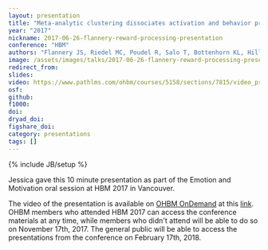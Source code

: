 ```yaml
---
layout: presentation
title: "Meta-analytic clustering dissociates activation and behavior profiles across reward processing data"
year: "2017"
nickname: 2017-06-26-flannery-reward-processing-presentation
conference: "HBM"
authors: "Flannery JS, Riedel MC, Poudel R, Salo T, Bottenhorn KL, Hill LD, Laird AR, Sutherland MT"
image: /assets/images/talks/2017-06-26-flannery-reward-processing-presentation.png
redirect_from:
slides:
video: https://www.pathlms.com/ohbm/courses/5158/sections/7815/video_presentations/78438
osf:
github:
f1000:
doi:
dryad_doi:
figshare_doi:
category: presentations
tags: []
---
```

{% include JB/setup %}

Jessica gave this 10 minute presentation as part of the Emotion and Motivation oral session at HBM 2017 in Vancouver.

The video of the presentation is available on [OHBM OnDemand](https://www.pathlms.com/ohbm) at this [link](https://www.pathlms.com/ohbm/courses/5158/sections/7815/video_presentations/78438). OHBM members who attended HBM 2017 can access the conference materials at any time, while members who didn't attend will be able to do so on November 17th, 2017. The general public will be able to access the presentations from the conference on February 17th, 2018.
